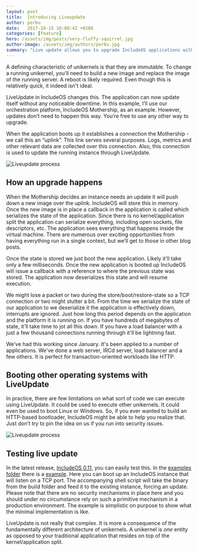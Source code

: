 ```yaml
---
layout: post
title:  Introducing Liveupdate
author: perbu
date:   2017-10-15 10:00:42 +0200
categories: [feature]
hero: /assets/img/posts/very-fluffy-squirrel.jpg
author-image: /assets/img/authors/perbu.jpg
summary: "Live update allows you to upgrade IncludeOS applications without downtime"
---
```


A defining characteristic of unikernels is that they are immutable. To change a running unikernel, you’ll need to build a new image and replace the image of the running server. A reboot is likely required. Even though this is relatively quick, it indeed isn't ideal.

LiveUpdate in IncludeOS changes this. The application can now update itself without any noticeable downtime.  In this example, I’ll use our orchestration platform, IncludeOS Mothership, as an example. However, updates don’t need to happen this way. You’re free to use any other way to upgrade.

When the application boots up it establishes a connection the Mothership - we call this an “uplink”. This link serves several purposes. Logs, metrics and other relevant data are collected over this connection. Also, this connection is used to update the running instance through LiveUpdate. 

![Liveupdate process]({{site-url}}/assets/img/posts/liveupdate.gif)

## How an upgrade happens
When the Mothership decides an instance needs an update it will push down a new image over the uplink. IncludeOS will store this in memory. Once the new image is in place a callback in the application is called which serializes the state of the application. Since there is no kernel/application split the application can serialize everything, including open sockets, file descriptors, etc. The application sees everything that happens inside the virtual machine. There are numerous over exciting opportunities from having everything run in a single context, but we’ll get to those in other blog posts.

Once the state is stored we just boot the new application. Likely it’ll take only a few milliseconds. Once the new application is booted up IncludeOS will issue a callback with a reference to where the previous state was stored. The application now deserializes this state and will resume execution. 

We might lose a packet or two during the store/boot/restore-state so a TCP connection or two might stutter a bit. From the time we serialize the state of our application to we deserialize it the application is effectively down, interrupts are ignored. Just how long this period depends on the application and the platform it is running on. If you have hundreds of megabytes of state, it'll take time to jot all this down. If you have a load balancer with a just a few thousand connections running through it'll be lightning fast. 

We’ve had this working since January. It's been applied to a number of applications. We've done a web server, IRCd server, load balancer and a few others. It is perfect for transaction-oriented workloads like HTTP. 

## Booting other operating systems with LiveUpdate

In practice, there are few limitations on what sort of code we can execute using LiveUpdate. It could be used to execute other unikernels. It could even be used to boot Linux or Windows. So, if you ever wanted to build an HTTP-based bootloader, IncludeOS might be able to help you realize that. Just don’t try to pin the idea on us if you run into security issues.

![Liveupdate process]({{site-url}}/assets/img/posts/liveupdate-terminal.gif)


## Testing live update

In the latest release, [IncludeOS 0.11], you can easily test this. In the [examples folder] there is a [example]. Here you can boot up an IncludeOS instance that will listen on a TCP port. The accompanying shell script will take the binary from the build folder and feed it to the existing instance, forcing an update. Please note that there are no security mechanisms in place here and you should under no circumstance rely on such a primitive mechanism in a production environment. The example is simplistic on purpose to show what the minimal implementation is like.

LiveUpdate is not really that complex. It is more a consequence of the fundamentally different architecture of unikernels. A unikernel is _one_ entity as opposed to your traditional application that resides on top of the kernel/application split.

[IncludeOS 0.11]: /blog/2017/includeos-0.11-released.html
[example]: https://github.com/hioa-cs/IncludeOS/tree/v0.11.0/examples/LiveUpdate
[examples folder]: https://github.com/hioa-cs/IncludeOS/tree/v0.11.0/examples/
